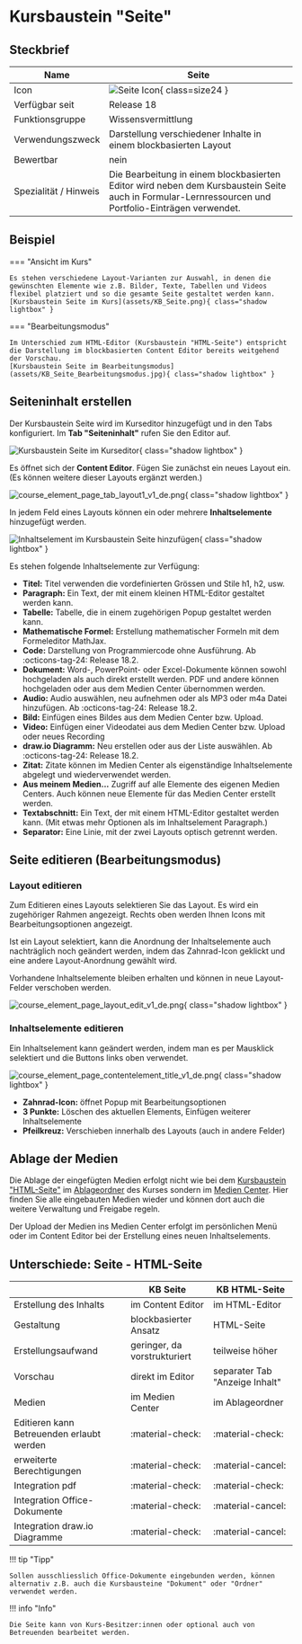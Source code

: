 # Kursbaustein "Seite"

## Steckbrief

Name | Seite
---------|----------
Icon | ![Seite Icon](assets/page.png){ class=size24  }
Verfügbar seit | Release 18
Funktionsgruppe | Wissensvermittlung
Verwendungszweck | Darstellung verschiedener Inhalte in einem blockbasierten Layout
Bewertbar | nein
Spezialität / Hinweis | Die Bearbeitung in einem blockbasierten Editor wird neben dem Kursbaustein Seite auch in Formular-Lernressourcen und Portfolio-Einträgen verwendet.

## Beispiel

=== "Ansicht im Kurs"
    
    Es stehen verschiedene Layout-Varianten zur Auswahl, in denen die gewünschten Elemente wie z.B. Bilder, Texte, Tabellen und Videos flexibel platziert und so die gesamte Seite gestaltet werden kann.
    [Kursbaustein Seite im Kurs](assets/KB_Seite.png){ class="shadow lightbox" } 




=== "Bearbeitungsmodus"

    Im Unterschied zum HTML-Editor (Kursbaustein "HTML-Seite") entspricht die Darstellung im blockbasierten Content Editor bereits weitgehend der Vorschau.
    [Kursbaustein Seite im Bearbeitungsmodus](assets/KB_Seite_Bearbeitungsmodus.jpg){ class="shadow lightbox" } 



## Seiteninhalt erstellen

Der Kursbaustein Seite wird im Kurseditor hinzugefügt und in den Tabs konfiguriert. Im **Tab "Seiteninhalt"** rufen Sie den Editor auf.

![Kursbaustein Seite im Kurseditor](assets/KB_Seite_Tab_Seiteninhalt19.png){ class="shadow lightbox" }

Es öffnet sich der **Content Editor**. Fügen Sie zunächst ein neues Layout ein. (Es können weitere dieser Layouts ergänzt werden.)

![course_element_page_tab_layout1_v1_de.png](assets/course_element_page_tab_layout1_v1_de.png){ class="shadow lightbox" }

In jedem Feld eines Layouts können ein oder mehrere **Inhaltselemente** hinzugefügt werden.

![Inhaltselement im Kursbaustein Seite hinzufügen](assets/KB_Seite_Inhalt_hinzufuegen.png){ class="shadow lightbox" }

Es stehen folgende Inhaltselemente zur Verfügung:

* **Titel:** Titel verwenden die vordefinierten Grössen und Stile h1, h2, usw.
* **Paragraph:** Ein Text, der mit einem kleinen HTML-Editor gestaltet werden kann.
* **Tabelle:** Tabelle, die in einem zugehörigen Popup gestaltet werden kann.
* **Mathematische Formel:** Erstellung mathematischer Formeln mit dem Formeleditor MathJax.
* **Code:** Darstellung von Programmiercode ohne Ausführung. Ab :octicons-tag-24: Release 18.2. 
* **Dokument:** Word-, PowerPoint- oder Excel-Dokumente können sowohl hochgeladen als auch direkt erstellt werden. PDF und andere können hochgeladen oder aus dem Medien Center übernommen werden.
* **Audio:** Audio auswählen, neu aufnehmen oder als MP3 oder m4a Datei hinzufügen. Ab :octicons-tag-24: Release 18.2. 
* **Bild:** Einfügen eines Bildes aus dem Medien Center bzw. Upload.
* **Video:** Einfügen einer Videodatei aus dem Medien Center bzw. Upload oder neues Recording
* **draw.io Diagramm:** Neu erstellen oder aus der Liste auswählen. Ab :octicons-tag-24: Release 18.2. 
* **Zitat:** Zitate können im Medien Center als eigenständige Inhaltselemente abgelegt und wiederverwendet werden.
* **Aus meinem Medien...** Zugriff auf alle Elemente des eigenen Medien Centers. Auch können neue Elemente für das Medien Center erstellt werden. 
* **Textabschnitt:** Ein Text, der mit einem HTML-Editor gestaltet werden kann. (Mit etwas mehr Optionen als im Inhaltselement Paragraph.)
* **Separator:** Eine Linie, mit der zwei Layouts optisch getrennt werden. 


## Seite editieren (Bearbeitungsmodus)

### Layout editieren

Zum Editieren eines Layouts selektieren Sie das Layout. Es wird ein zugehöriger Rahmen angezeigt. Rechts oben werden Ihnen Icons mit Bearbeitungsoptionen angezeigt.

Ist ein Layout selektiert, kann die Anordnung der Inhaltselemente auch nachträglich noch geändert werden, indem das Zahnrad-Icon geklickt und eine andere Layout-Anordnung gewählt wird.

Vorhandene Inhaltselemente bleiben erhalten und können in neue Layout-Felder verschoben werden.

![course_element_page_layout_edit_v1_de.png](assets/course_element_page_layout_edit_v1_de.png){ class="shadow lightbox" }


### Inhaltselemente editieren

Ein Inhaltselement kann geändert werden, indem man es per Mausklick selektiert und die Buttons links oben verwendet.

![course_element_page_contentelement_title_v1_de.png](assets/course_element_page_contentelement_title_v1_de.png){ class="shadow lightbox" }

* **Zahnrad-Icon:** öffnet Popup mit Bearbeitungsoptionen
* **3 Punkte:** Löschen des aktuellen Elements, Einfügen weiterer Inhaltselemente 
* **Pfeilkreuz:** Verschieben innerhalb des Layouts (auch in andere Felder)



## Ablage der Medien

Die Ablage der eingefügten Medien erfolgt nicht wie bei dem [Kursbaustein "HTML-Seite"](../learningresources/Course_Element_HTML_Page.de.md) im [Ablageordner](../learningresources//Storage_folder.de.md) des Kurses sondern im [Medien Center](../personal_menu/Media_Center.de.md). Hier finden Sie alle eingebauten Medien wieder und können dort auch die weitere Verwaltung und Freigabe regeln. 

Der Upload der Medien ins Medien Center erfolgt im persönlichen Menü oder im Content Editor bei der Erstellung eines neuen Inhaltselements.


## Unterschiede: Seite - HTML-Seite


|                        | KB Seite                       | KB HTML-Seite                  |
| -----------------------| ------------------------------ | ------------------------------ |
| Erstellung des Inhalts | im Content Editor              | im HTML-Editor                 |
| Gestaltung             | blockbasierter Ansatz          | HTML-Seite                     |
| Erstellungsaufwand     | geringer, da vorstrukturiert   | teilweise höher                 |
| Vorschau               | direkt im Editor               | separater Tab "Anzeige Inhalt" |
| Medien                 | im Medien Center               | im Ablageordner                |
| Editieren kann Betreuenden erlaubt werden  | :material-check: | :material-check:      |
| erweiterte Berechtigungen                     | :material-check: | :material-cancel:     |
| Integration pdf        | :material-check:               | :material-check:               |
| Integration Office-Dokumente | :material-check:         | :material-cancel:              |
| Integration draw.io Diagramme        | :material-check: | :material-cancel:     |



!!! tip "Tipp"

    Sollen ausschliesslich Office-Dokumente eingebunden werden, können alternativ z.B. auch die Kursbausteine "Dokument" oder "Ordner" verwendet werden.


!!! info "Info"

    Die Seite kann von Kurs-Besitzer:innen oder optional auch von Betreuenden bearbeitet werden.

